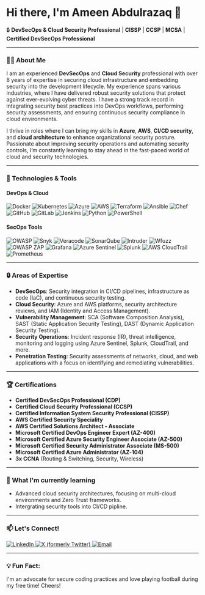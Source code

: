 # Hi there, I'm Ameen Abdulrazaq 👋

🔒 **DevSecOps & Cloud Security Professional** | **CISSP** | **CCSP** | **MCSA** | **Certified DevSecOps Professional**

---

### 👨‍💻 About Me

I am an experienced **DevSecOps** and **Cloud Security** professional with over 8 years of expertise in securing cloud infrastructure and embedding security into the development lifecycle. My experience spans various industries, where I have delivered robust security solutions that protect against ever-evolving cyber threats. I have a strong track record in integrating security best practices into DevOps workflows, performing security assessments, and ensuring continuous security compliance in cloud environments.

I thrive in roles where I can bring my skills in **Azure**, **AWS**, **CI/CD security**, and **cloud architecture** to enhance organizational security posture. Passionate about improving security operations and automating security controls, I’m constantly learning to stay ahead in the fast-paced world of cloud and security technologies.

---

### 🔧 Technologies & Tools

#### DevOps & Cloud
<p align="left">
  <img src="https://img.shields.io/badge/Docker-2496ED?style=flat-square&logo=docker&logoColor=white" alt="Docker"/>
  <img src="https://img.shields.io/badge/Kubernetes-326CE5?style=flat-square&logo=kubernetes&logoColor=white" alt="Kubernetes"/>
  <img src="https://img.shields.io/badge/Azure-0078D4?style=flat-square&logo=microsoft-azure&logoColor=white" alt="Azure"/>
  <img src="https://img.shields.io/badge/AWS-232F3E?style=flat-square&logo=amazon-aws&logoColor=white" alt="AWS"/>
  <img src="https://img.shields.io/badge/Terraform-623CE4?style=flat-square&logo=terraform&logoColor=white" alt="Terraform"/>
  <img src="https://img.shields.io/badge/Ansible-EE0000?style=flat-square&logo=ansible&logoColor=white" alt="Ansible"/>
  <img src="https://img.shields.io/badge/Chef-F09820?style=flat-square&logo=chef&logoColor=white" alt="Chef"/>
  <img src="https://img.shields.io/badge/GitHub-181717?style=flat-square&logo=github&logoColor=white" alt="GitHub"/>
  <img src="https://img.shields.io/badge/GitLab-FC6D26?style=flat-square&logo=gitlab&logoColor=white" alt="GitLab"/>
  <img src="https://img.shields.io/badge/Jenkins-D24939?style=flat-square&logo=jenkins&logoColor=white" alt="Jenkins"/>
  <img src="https://img.shields.io/badge/Python-3776AB?style=flat-square&logo=python&logoColor=white" alt="Python"/>
  <img src="https://img.shields.io/badge/PowerShell-5391FE?style=flat-square&logo=powershell&logoColor=white" alt="PowerShell"/>
</p>

#### SecOps Tools
<p align="left">
  <img src="https://img.shields.io/badge/OWASP-000000?style=flat-square&logo=owasp&logoColor=white" alt="OWASP"/>
  <img src="https://img.shields.io/badge/Snyk-4C4A73?style=flat-square&logo=snyk&logoColor=white" alt="Snyk"/>
  <img src="https://img.shields.io/badge/Veracode-000000?style=flat-square&logo=veracode&logoColor=white" alt="Veracode"/>
  <img src="https://img.shields.io/badge/SonarQube-4E9BCD?style=flat-square&logo=sonarqube&logoColor=white" alt="SonarQube"/>
  <img src="https://img.shields.io/badge/Intruder-1F1E38?style=flat-square&logo=intruder&logoColor=white" alt="Intruder"/>
  <img src="https://img.shields.io/badge/Wfuzz-2C2C2C?style=flat-square&logo=wfuzz&logoColor=white" alt="Wfuzz"/>
  <img src="https://img.shields.io/badge/OWASP_ZAP-000000?style=flat-square&logo=owasp&logoColor=white" alt="OWASP ZAP"/>
  <img src="https://img.shields.io/badge/Grafana-F46800?style=flat-square&logo=grafana&logoColor=white" alt="Grafana"/>
  <img src="https://img.shields.io/badge/Azure_Sentinel-0078D4?style=flat-square&logo=microsoft-azure&logoColor=white" alt="Azure Sentinel"/>
  <img src="https://img.shields.io/badge/Splunk-000000?style=flat-square&logo=splunk&logoColor=white" alt="Splunk"/>
  <img src="https://img.shields.io/badge/CloudTrail-232F3E?style=flat-square&logo=amazon-aws&logoColor=white" alt="AWS CloudTrail"/>
  <img src="https://img.shields.io/badge/Prometheus-E6522C?style=flat-square&logo=prometheus&logoColor=white" alt="Prometheus"/>
</p>

---

### 🔒 Areas of Expertise
- **DevSecOps**: Security integration in CI/CD pipelines, infrastructure as code (IaC), and continuous security testing.
- **Cloud Security**: Azure and AWS platforms, security architecture reviews, and IAM (Identity and Access Management).
- **Vulnerability Management**: SCA (Software Composition Analysis), SAST (Static Application Security Testing), DAST (Dynamic Application Security Testing).
- **Security Operations**: Incident response (IR), threat intelligence, monitoring and logging using Azure Sentinel, Splunk, CloudTrail, and more.
- **Penetration Testing**: Security assessments of networks, cloud, and web applications with a focus on identifying and remediating vulnerabilities.

---

### 🏆 Certifications
- **Certified DevSecOps Professional (CDP)**
- **Certified Cloud Security Professional (CCSP)**
- **Certified Information System Security Professional (CISSP)**
- **AWS Certified Security Speciality**
- **AWS Certified Solutions Architect - Associate**
- **Microsoft Certified DevOps Engineer Expert (AZ-400)**
- **Microsoft Certified Azure Security Engineer Associate (AZ-500)**
- **Microsoft Certified Security Administrator Associate (MS-500)**
- **Microsoft Certified Azure Administrator (AZ-104)**
- **3x CCNA** (Routing & Switching, Security, Wireless)
  
---

### 🌱 What I'm currently learning
- Advanced cloud security architectures, focusing on multi-cloud environments and Zero Trust frameworks.
- Intergrating security tools into CI/CD pipline.

---

### 📫 Let's Connect!

<p align="left">
  <a href="https://www.linkedin.com/in/ameen-abdulrazaq">
    <img src="https://img.shields.io/badge/LinkedIn-0077B5?style=flat-square&logo=linkedin&logoColor=white" alt="LinkedIn">
  </a>
  <a href="https://x.com/your-handle">
    <img src="https://img.shields.io/badge/X-1DA1F2?style=flat-square&logo=x&logoColor=white" alt="X (formerly Twitter)">
  </a>
  <a href="mailto:razaqameen01@gmail.com">
    <img src="https://img.shields.io/badge/Email-D14836?style=flat-square&logo=gmail&logoColor=white" alt="Email">
  </a>
</p>

---

### 💡 Fun Fact:
I'm an advocate for secure coding practices and love playing football during my free time! Cheers!
